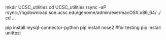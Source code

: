 

mkdir UCSC_utilities
cd UCSC_utilities
rsync -aP rsync://hgdownload.soe.ucsc.edu/genome/admin/exe/macOSX.x86_64/ ./
cd ..

pip install mysql-connector-python
pip install nose2 #for testing
pip install unittest